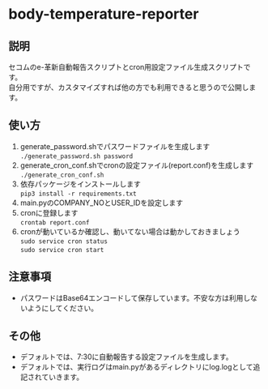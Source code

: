 # body-temperature-reporter

## 説明

セコムのe-革新自動報告スクリプトとcron用設定ファイル生成スクリプトです。  
自分用ですが、カスタマイズすれば他の方でも利用できると思うので公開します。  

## 使い方

1. generate_password.shでパスワードファイルを生成します  
`./generate_password.sh password`  
2. generate_cron_conf.shでcronの設定ファイル(report.conf)を生成します  
`./generate_cron_conf.sh`  
3. 依存パッケージをインストールします  
`pip3 install -r requirements.txt`   
4. main.pyのCOMPANY_NOとUSER_IDを設定します  
5. cronに登録します  
`crontab report.conf`  
6. cronが動いているか確認し、動いてない場合は動かしておきましょう  
`sudo service cron status`  
`sudo service cron start`  

## 注意事項

- パスワードはBase64エンコードして保存しています。不安な方は利用しないようにしてください。

## その他

- デフォルトでは、7:30に自動報告する設定ファイルを生成します。
- デフォルトでは、実行ログはmain.pyがあるディレクトリにlog.logとして追記されていきます。
